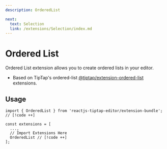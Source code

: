 ```yaml
---
description: OrderedList

next:
  text: Selection
  link: /extensions/Selection/index.md
---
```


# Ordered List

Ordered List extension allows you to create ordered lists in your editor.

- Based on TipTap's ordered-list [@tiptap/extension-ordered-list](https://tiptap.dev/docs/editor/extensions/nodes/ordered-list) extensions.

## Usage

```tsx
import { OrderedList } from 'reactjs-tiptap-editor/extension-bundle'; // [!code ++]

const extensions = [
  ...,
  // Import Extensions Here
  OrderedList // [!code ++]
];
```
